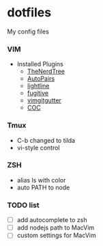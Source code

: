 # dotfiles
My config files

### VIM
* Installed Plugins
  * [TheNerdTree](https://github.com/scrooloose/nerdtree)
  * [AutoPairs](https://github.com/jiangmiao/auto-pairs)
  * [lightline](https://github.com/itchyny/lightline.vim)
  * [fugitive](https://github.com/tpope/vim-fugitive)
  * [vimgitgutter](https://github.com/airblade/vim-gitgutter)
  * [COC](https://github.com/neoclide/coc.nvim)
### Tmux
  * C-b changed to tilda
  * vi-style control

### ZSH
  * alias ls with color
  * auto PATH to node
### TODO list 
  * [ ] add autocomplete to zsh
  * [ ] add nodejs path to MacVim
  * [ ] custom settings for MacVim
